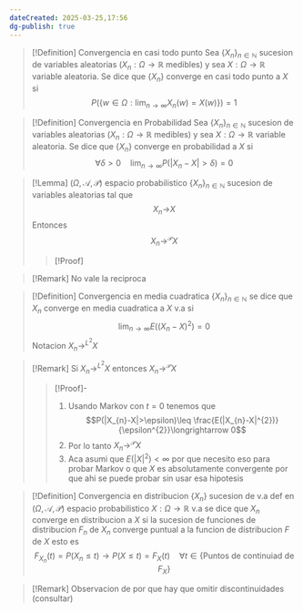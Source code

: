```yaml
---
dateCreated: 2025-03-25,17:56
dg-publish: true
---
```

>[!Definition] Convergencia en casi todo punto
>Sea $\{ X_{n} \}_{n\in \mathbb{N}}$ sucesion de variables aleatorias ($X_{n}:\Omega\rightarrow\mathbb{R}$ medibles) y sea $X:\Omega\rightarrow\mathbb{R}$ variable aleatoria. Se dice que $\{ X_{n} \}$ converge en casi todo punto a $X$ si $$P(\{ w\in \Omega:\lim_{ n \to \infty } X_{n}(w)=X(w) \})=1$$

>[!Definition] Convergencia en Probabilidad
>Sea $\{ X_{n} \}_{n\in \mathbb{N}}$ sucesion de variables aleatorias ($X_{n}:\Omega\rightarrow\mathbb{R}$ medibles) y sea $X:\Omega\rightarrow\mathbb{R}$ variable aleatoria. Se dice que $\{ X_{n} \}$ converge en probabilidad a $X$ si 
>$$\forall \delta >0 \quad\lim_{ n \to \infty } P(|X_{n}-X|>\delta )=0$$
>

>[!Lemma]
>$(\Omega,\mathcal{A},\mathcal{P})$ espacio probabilistico $\{X_{n}\}_{n\in\mathbb{N}}$ sucesion de variables aleatorias tal que 
>$$X_{n}\rightarrow^{}  X$$
>Entonces $$X_{n}\rightarrow^{\mathcal{P}}X$$ 
>>[!Proof]
>>

>[!Remark]
>No vale la reciproca

>[!Definition] Convergencia en media cuadratica
>$\{ X_{n} \}_{n\in \mathbb{N}}$ se dice que $X_{n}$ converge en media cuadratica a $X$ v.a si $$\lim_{ n \to \infty } E((X_{n}-X)^{2})=0$$
>Notacion $X_{n}\rightarrow^{L^{2}}X$  

>[!Remark]
>Si $X_{n}\rightarrow^{L^{2}}X$ entonces $X_{n}\rightarrow^{\mathcal{P}}X$
>>[!Proof]-
>>1. Usando Markov con $t=0$ tenemos que $$P(|X_{n}-X|>\epsilon)\leq \frac{E(|X_{n}-X|^{2})}{\epsilon^{2}}\longrightarrow  0$$
>>2. Por lo tanto $X_{n}\rightarrow^{\mathcal{P}}X$ 
>>3. Aca asumi que $E(|X|^{2})<\infty$ por que necesito eso para probar Markov o que $X$ es absolutamente convergente por que ahi se puede probar sin usar esa hipotesis

>[!Definition] Convergencia en distribucion
>$\{ X_{n} \}$ sucesion de v.a def en $(\Omega,\mathcal{A},\mathcal{P})$ espacio probabilistico $X:\Omega\rightarrow\mathbb{R}$ v.a se dice que $X_{n}$ converge en distribucion a $X$ si la sucesion de funciones de distribucion $F_{n}$   de $X_{n}$ converge puntual a la funcion de distribucion $F$ de $X$ esto es $$F_{X_{n}}(t)=P(X_{n}\leq t)\longrightarrow P(X\leq t)= F_{X}(t)\quad \forall t\in \{ \text{Puntos de continuiad de }F_{X} \}$$
>

>[!Remark]
>Observacion de por que hay que omitir discontinuidades (consultar)
>
